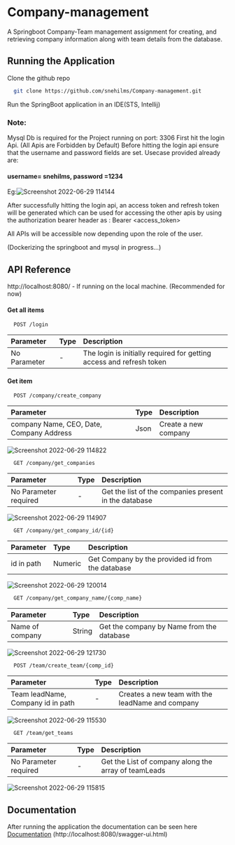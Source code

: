 
# Company-management

A Springboot Company-Team management assignment for creating, and retrieving company information along with team details from the database.




## Running the Application 

Clone the github repo 

```bash
  git clone https://github.com/snehilms/Company-management.git
```


Run the SpringBoot application in an IDE(STS, Intellij)

### Note:
Mysql Db is required for the Project running on port: 3306
First hit the login Api. (All Apis are Forbidden by Default)
Before hitting the login api ensure that the username and password fields are set. Usecase provided already are:
#### username= snehilms, password =1234
Eg:![Screenshot 2022-06-29 114144](https://user-images.githubusercontent.com/42109401/176364381-d0a00375-2235-47d6-a48c-bb305f548ca0.png)

After successfully hitting the login api, an access token and refresh token will be generated which can be used for accessing the other apis
by using the authorization bearer header as : Bearer <access_token>

All APIs will be accessible now depending upon the role of the user.

(Dockerizing the springboot and mysql in progress...)
## API Reference
http://localhost:8080/ - If running on the local machine. (Recommended for now)

#### Get all items

```http
  POST /login
```

| Parameter | Type     | Description                |
| :-------- | :------- | :------------------------- |
| No Parameter | - | The login is initially required for getting access and refresh token  |
                    
#### Get item

```http
  POST /company/create_company
```

| Parameter | Type     | Description                       |
| :-------- | :------- | :-------------------------------- |
| company Name, CEO, Date, Company Address      |Json |Create a new company |

![Screenshot 2022-06-29 114822](https://user-images.githubusercontent.com/42109401/176366854-a6fdbd48-f5e6-4925-9818-8932d1f22dda.png)

```http
  GET /company/get_companies
```

| Parameter | Type     | Description                       |
| :-------- | :------- | :-------------------------------- |
| No Parameter required      |- |Get the list of the companies present in the database  |

![Screenshot 2022-06-29 114907](https://user-images.githubusercontent.com/42109401/176366868-06f2cec9-8373-4550-9a74-73e9eb2477be.png)



```http
  GET /company/get_company_id/{id}
```

| Parameter | Type     | Description                       |
| :-------- | :------- | :-------------------------------- |
| id in path      |Numeric |Get Company by the provided id from the database |

![Screenshot 2022-06-29 120014](https://user-images.githubusercontent.com/42109401/176378634-9e49eb26-e5e0-459e-a883-0f118e5dffa4.png)


```http
  GET /company/get_company_name/{comp_name}
```

| Parameter | Type     | Description                       |
| :-------- | :------- | :-------------------------------- |
| Name of company      |String |Get the company by Name from the database

![Screenshot 2022-06-29 121730](https://user-images.githubusercontent.com/42109401/176378628-99a6af4d-4358-4ecf-9cc0-9a9a2fb9cc5e.png)

```http
  POST /team/create_team/{comp_id}
```

| Parameter | Type     | Description                       |
| :-------- | :------- | :-------------------------------- |
| Team leadName, Company id in path|- |Creates a new team with the leadName and company

![Screenshot 2022-06-29 115530](https://user-images.githubusercontent.com/42109401/176366930-1d0b95b8-ac49-45b6-91d2-98e5eb16453e.png)


```http
  GET /team/get_teams
```

| Parameter | Type     | Description                       |
| :-------- | :------- | :-------------------------------- |
| No Parameter required      |- |Get the List of company along the array of teamLeads

![Screenshot 2022-06-29 115815](https://user-images.githubusercontent.com/42109401/176366940-d94c3bea-45a3-4861-aaf4-f1e347942838.png)


## Documentation
After running the application the documentation can be seen here
[Documentation](http://localhost:8080/swagger-ui.html) (http://localhost:8080/swagger-ui.html)


